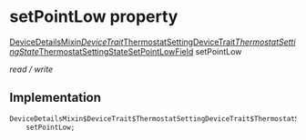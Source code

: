 


# setPointLow property






[DeviceDetailsMixin$DeviceTrait$ThermostatSettingDeviceTrait$ThermostatSettingState$ThermostatSettingStateSetPointLowField](../../package-yonomi_sdk_dart_graphql_devices_device_query.graphql/DeviceDetailsMixin$DeviceTrait$ThermostatSettingDeviceTrait$ThermostatSettingState$ThermostatSettingStateSetPointLowField-class.md) setPointLow
  
_read / write_






## Implementation

```dart
DeviceDetailsMixin$DeviceTrait$ThermostatSettingDeviceTrait$ThermostatSettingState$ThermostatSettingStateSetPointLowField
    setPointLow;


```







